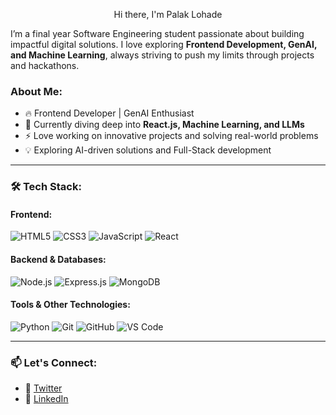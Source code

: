 <p align="center">
  Hi there, I'm Palak Lohade
</p>

I’m a final year Software Engineering student passionate about building impactful digital solutions. I love exploring **Frontend Development, GenAI, and Machine Learning**, always striving to push my limits through projects and hackathons.

###  About Me:
- 🔥 Frontend Developer | GenAI Enthusiast
- 🌱 Currently diving deep into **React.js, Machine Learning, and LLMs**
- ⚡ Love working on innovative projects and solving real-world problems
- 💡 Exploring AI-driven solutions and Full-Stack development

---

### 🛠 Tech Stack:

#### **Frontend:**  
![HTML5](https://img.shields.io/badge/HTML5-%23E34F26.svg?style=for-the-badge&logo=html5&logoColor=white)
![CSS3](https://img.shields.io/badge/CSS3-%231572B6.svg?style=for-the-badge&logo=css3&logoColor=white)
![JavaScript](https://img.shields.io/badge/JavaScript-%23F7DF1E.svg?style=for-the-badge&logo=javascript&logoColor=black)
![React](https://img.shields.io/badge/React-%2361DAFB.svg?style=for-the-badge&logo=react&logoColor=black)

#### **Backend & Databases:**  
![Node.js](https://img.shields.io/badge/Node.js-%23339933.svg?style=for-the-badge&logo=node.js&logoColor=white)
![Express.js](https://img.shields.io/badge/Express.js-%23000000.svg?style=for-the-badge&logo=express&logoColor=white)
![MongoDB](https://img.shields.io/badge/MongoDB-%2347A248.svg?style=for-the-badge&logo=mongodb&logoColor=white)


#### **Tools & Other Technologies:**  
![Python](https://img.shields.io/badge/Python-%233776AB.svg?style=for-the-badge&logo=python&logoColor=white)
![Git](https://img.shields.io/badge/Git-%23F05032.svg?style=for-the-badge&logo=git&logoColor=white)
![GitHub](https://img.shields.io/badge/GitHub-%23181717.svg?style=for-the-badge&logo=github&logoColor=white)
![VS Code](https://img.shields.io/badge/VS%20Code-%23007ACC.svg?style=for-the-badge&logo=visual-studio-code&logoColor=white)

---

### 📫 Let's Connect:
- 🔗 [Twitter](https://twitter.com/palak_codes)
- 🔗 [LinkedIn](https://linkedin.com/in/palak-lohade-155808269/)

